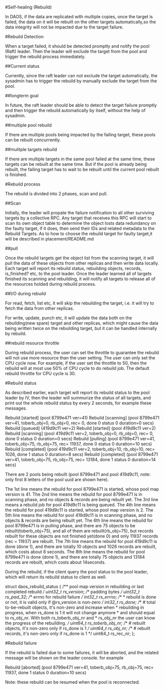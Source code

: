 #Self-healing (Rebuild)

In DAOS, if the data are replicated with multiple copies,
once the target is failed, the data on it will be rebuilt
on the other targets automatically,so the data integrity
will not be impacted due to the target failure.

#Rebuild Detection

When a target failed, it should be detected promptly and
notify the pool (Raft) leader. Then the leader will exclude
the target from the pool and trigger the rebuild process
immediately.

##Current status

Currently, since the raft leader can not exclude the target
automatically, the sysadmin has to trigger the rebuild by
manually exclude the target from the pool.

##longterm goal

In future, the raft leader should be able to detect the
target failure promptly and then trigger the rebuild
automatically by itself, without the help of sysadmin.

##multiple pool rebuild

If there are multiple pools being impacted by the failing
target, these pools can be rebuilt concurrently.

##mulitple targets rebuild

If there are multiple targets in the same pool failed at
the same time, these targets can be rebuilt at the same time.
But if the pool is already being rebuilt, the failing target
has to wait to be rebuilt until the current pool rebuilt is
finished.

#Rebuild process

The rebuild is divided into 2 phases, scan and pull.

##Scan

Initially, the leader will propate the failure notification
to all other surviving targets by a collective RPC. Any target
that receives this RPC will start to scan its own object table
to determine the object losts data redundancy on the faulty
target, if it does, then send their IDs and related metadata
to the Rebuild Targets. As to how to choose the rebuild target
for faulty target,it will be described in placement/README.md

##pull

Once the rebuild targets get the object list from the scanning
target, it will pull the data of these objects from other
replicas and then write data locally. Each target will report
its rebuild status, rebuilding objects, records, is_finished?
etc, to the pool leader. Once the leader learned all of targets
finished its scanning and rebuilding, it will notify all targets
to release all of the resources holded during rebuild process.

##I/O during rebuild

For read, fetch, list etc, it will skip the rebuilding the target,
i.e. it will try to fetch the data from other replicas.

For write, update, punch etc, it will update the data both on the
rebuilding(new spare) target and other replicas, which might cause
the data being written twice on the rebuilding target, but it can
be handled internally by rebuild.

##rebuild resource throttle

During rebuild process, the user can set the throttle to guarantee
the rebuild will not use more resource than the user setting. The
user can only set the CPU cycle now. For example, if the user set
the throttle to 50, then the rebuild will at most use 50% of CPU
cycle to do rebuild job. The default rebuild throttle for CPU cycle
is 30.

#Rebuild status

As described earlier, each target will report its rebuild status to
the pool leader by IV, then the leader will summurize the status of
all targets, and print out the whole rebuild status by every 2 seconds,
for example these messages.

Rebuild [started] (pool 8799e471 ver=41)
Rebuild [scanning] (pool 8799e471 ver=41, toberb_obj=0, rb_obj=0, rec= 0, done 0 status 0 duration=0 secs)
Rebuild [queued] (419d9c11 ver=2)
Rebuild [started] (pool 419d9c11 ver=2)
Rebuild [scanning] (pool 419d9c11 ver=2, toberb_obj=0, rb_obj=0, rec= 0, done 0 status 0 duration=0 secs)
Rebuild [pulling] (pool 8799e471 ver=41, toberb_obj=75, rb_obj=75, rec= 11937, done 0 status 0 duration=10 secs)
Rebuild [completed] (pool 419d9c11 ver=2, toberb_obj=10, rb_obj=10, rec= 1026, done 1 status 0 duration=8 secs)
Rebuild [completed] (pool 8799e471 ver=41, toberb_obj=75, rb_obj=75, rec= 13184, done 1 status 0 duration=14 secs)

There are 2 pools being rebuilt (pool 8799e471 and pool 419d9c11,
note: only first 8 letters of the pool uuid are shown here).

The 1st line means the rebuild for pool 8799e471 is started, whose pool
map version is 41.
The 2nd line means the rebuild for pool 8799e471 is in scanning phase,
and no objects & records are being rebuilt yet.
The 3rd line means a rebuild job for pool 419d9c11 is being queued.
The 4th line means the rebuild for pool 419d9c11 is started, whose pool
map version is 2.
The 5th line means the rebuild for pool 419d9c11 is in scanning phase,
and no objects & records are being rebuilt yet.
The 6th line means the rebuild for pool 8799e471 is in pulling phase,
and there are 75 objects to be rebuilt(toberb_obj=75), and all of them
are rebuilt(rb_obj=75), but records rebuilt for these objects are not
finished yet(done 0) and only 11937 records (rec = 11937) are rebuilt.
The 7th line means the rebuild for pool 419d9c11 is done (done 1), and
there are totally 10 objects and 1026 records are rebuilt, which costs
about 8 seconds.
The 8th line means the rebuild for pool 8799e471 is done (done 1), and
there are totally 75 objects and 13184 records are rebuilt, which costs
about 14seconds.

During the rebuild, if the client query the pool status to the pool leader,
which will return its rebuild status to client as well.

struct daos_rebuild_status {
        /** pool map version in rebuilding or last completed rebuild */
        uint32_t                rs_version;
        /** padding bytes */
        uint32_t                rs_pad_32;
        /** errno for rebuild failure */
        int32_t                 rs_errno;
        /**
         * rebuild is done or not, it is valid only if @rs_version is non-zero
         */
        int32_t                 rs_done;
        /** # total to-be-rebuilt objects, it's non-zero and increase when
         * rebuilding in progress, when rs_done is 1 it will not change anymore
         * and should equal to rs_obj_nr. With both rs_toberb_obj_nr and
         * rs_obj_nr the user can know the progress of the rebuilding.
         */
        uint64_t                rs_toberb_obj_nr;
        /** # rebuilt objects, it's non-zero only if rs_done is 1 */
        uint64_t                rs_obj_nr;
        /** # rebuilt records, it's non-zero only if rs_done is 1 */
        uint64_t                rs_rec_nr;
};

#Rebuild failure

If the rebuild is failed due to some failures, it will be aborted, and the
related message will be shown on the leader console. for example

Rebuild [aborted] (pool 8799e471 ver=41, toberb_obj=75, rb_obj=75, rec= 11937, done 1 status 0 duration=10 secs)

Note: these rebuild can be resumed when the pool is reconnected.
